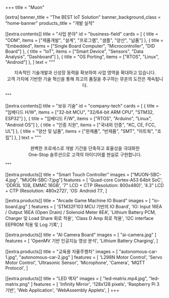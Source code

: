 +++
title = "Muon"

[extra]
banner_title = "The BEST IoT Solution"
banner_background_class = "home-banner"
products_title = "개발 실적"

[[extra.contents]]
title = "사업 분야"
id = "business-field"
cards = [
  { title = "ODM", items = ["제품개발", "설계", "프로그램", "샘플", "양산", "납품"] },
  { title = "Embedded", items = ["Single Board Computer", "Microcontroller", "DID Board"] },
  { title = "IoT", items = ["Smart Device", "Sensors", "Data Analysis", "Dashboard"] },
  { title = "OS Porting", items = ["RTOS", "Linux", "Android"] },
]
text = """
  <p style="text-align: center;">
  지속적인 기술개발과 신성장 동력을 확보하여 사업 영역을 확대하고 있습니다.<br>
  고객 가치에 기반한 기술 혁신을 통해 최고의 품질을 추구하는 뮤온의 도전은 계속됩니다.
  </p>
"""

[[extra.contents]]
title = "보유 기술"
id = "company-tech"
cards = [
  { title = "임베디드 H/W", items = ["32-bit MCU", "32/64-bit ARM CPU", "STM32, ESP32"] },
  { title = "임베디드 F/W", items = ["RTOS", "Arduino", "Linux", "Android OS"] },
  { title = "인증 지원", items = ["국내외 인증", "KC, CE, FCC, UL"] },
  { title = "양산 및 납품", items = ["완제품", "반제품", "SMT", "아트웍", "조립"] },
]
text = """
  <p style="text-align: center;">
  완벽한 프로세스로 개발 기간을 단축하고 효율성을 극대화한<br>
  One-Stop 솔루션으로 고객의 아이디어를 현실로 구현합니다.
  </p>
"""

[[extra.products]]
title = "Smart Touch Controller"
images = ["MUON-SBC-4.jpg", "MUON-SBC-7.jpg"]
features = [
  'Quad-core Cortex-A53 64bit SoC',
  'DDR3L 1GB, EMMC 16GB',
  '7" LCD + CTP (Resolution: 800x480)',
  '4.3" LCD + CTP (Resolution: 480x272)',
  'OS: Android 7.1',
]

[[extra.products]]
title = "Arcade Game Machine IO Board"
images = [ "io-board.jpg" ]
features = [
  'STM32F103 MCU 기반의 IO Board',
  'IO: Input 16EA / Output 16EA (Open Drain) / Solenoid Meter 8EA',
  'Lithium Battery PCM, Charger 및 Load Share 회로 적용',
  'Class D Amp 회로 적용',
  'I2C interface EEPROM 적용 및 Log 기록',
]

[[extra.products]]
title = "AI Camera Board"
images = [ "ai-camera.jpg" ]
features = [
  'OpenMV 기반 인공지능 영상 분석',
  'Lithium Battery Charging',
]

[[extra.products]]
title = "교육용 자율주행차"
images = [ "autonomous-car-1.jpg", "autonomous-car-2.jpg" ]
features = [
  'L298N Motor Control',
  'Servo Motor Control',
  'Ultrasonic Sensor',
  'Microphone',
  'Camera',
  'MQTT Protocol',
]

[[extra.products]]
title = "LED 액자"
images = [ "led-matrix.mp4.jpg", "led-matrix.png" ]
features = [
  'Infinity Mirror',
  '128x128 pixels',
  'Raspberry Pi 3 기반',
  'Web Application',
  'WebAssembly Applets',
]
+++
